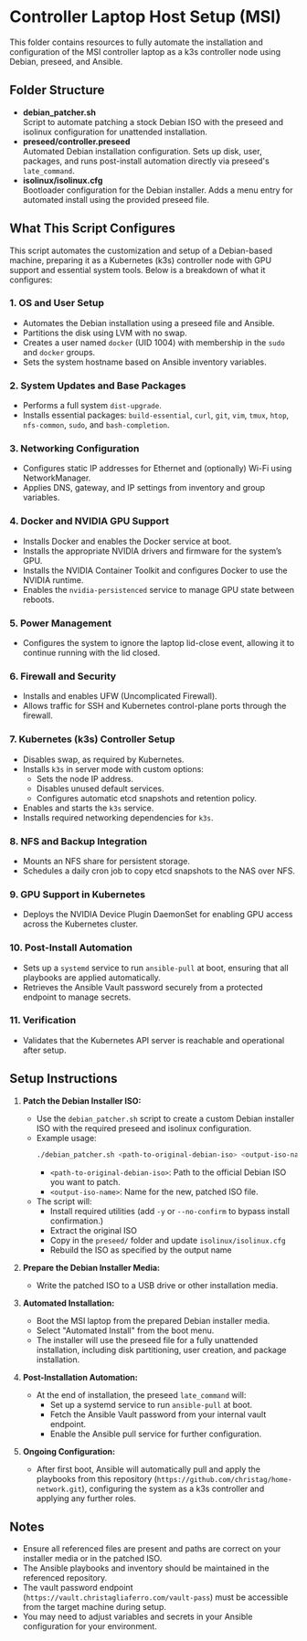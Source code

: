 # Controller Laptop Host Setup (MSI)

This folder contains resources to fully automate the installation and configuration of the MSI controller laptop as a k3s controller node using Debian, preseed, and Ansible.

## Folder Structure

- **debian_patcher.sh**  
  Script to automate patching a stock Debian ISO with the preseed and isolinux configuration for unattended installation.
- **preseed/controller.preseed**  
  Automated Debian installation configuration. Sets up disk, user, packages, and runs post-install automation directly via preseed's `late_command`.
- **isolinux/isolinux.cfg**  
  Bootloader configuration for the Debian installer. Adds a menu entry for automated install using the provided preseed file.

## What This Script Configures

This script automates the customization and setup of a Debian-based machine, preparing it as a Kubernetes (k3s) controller node with GPU support and essential system tools. Below is a breakdown of what it configures:

### 1. OS and User Setup

- Automates the Debian installation using a preseed file and Ansible.
- Partitions the disk using LVM with no swap.
- Creates a user named `docker` (UID 1004) with membership in the `sudo` and `docker` groups.
- Sets the system hostname based on Ansible inventory variables.

### 2. System Updates and Base Packages

- Performs a full system `dist-upgrade`.
- Installs essential packages: `build-essential`, `curl`, `git`, `vim`, `tmux`, `htop`, `nfs-common`, `sudo`, and `bash-completion`.

### 3. Networking Configuration

- Configures static IP addresses for Ethernet and (optionally) Wi-Fi using NetworkManager.
- Applies DNS, gateway, and IP settings from inventory and group variables.

### 4. Docker and NVIDIA GPU Support

- Installs Docker and enables the Docker service at boot.
- Installs the appropriate NVIDIA drivers and firmware for the system’s GPU.
- Installs the NVIDIA Container Toolkit and configures Docker to use the NVIDIA runtime.
- Enables the `nvidia-persistenced` service to manage GPU state between reboots.

### 5. Power Management

- Configures the system to ignore the laptop lid-close event, allowing it to continue running with the lid closed.

### 6. Firewall and Security

- Installs and enables UFW (Uncomplicated Firewall).
- Allows traffic for SSH and Kubernetes control-plane ports through the firewall.

### 7. Kubernetes (k3s) Controller Setup

- Disables swap, as required by Kubernetes.
- Installs `k3s` in server mode with custom options:
  - Sets the node IP address.
  - Disables unused default services.
  - Configures automatic etcd snapshots and retention policy.
- Enables and starts the `k3s` service.
- Installs required networking dependencies for `k3s`.

### 8. NFS and Backup Integration

- Mounts an NFS share for persistent storage.
- Schedules a daily cron job to copy etcd snapshots to the NAS over NFS.

### 9. GPU Support in Kubernetes

- Deploys the NVIDIA Device Plugin DaemonSet for enabling GPU access across the Kubernetes cluster.

### 10. Post-Install Automation

- Sets up a `systemd` service to run `ansible-pull` at boot, ensuring that all playbooks are applied automatically.
- Retrieves the Ansible Vault password securely from a protected endpoint to manage secrets.

### 11. Verification

- Validates that the Kubernetes API server is reachable and operational after setup.

## Setup Instructions

1. **Patch the Debian Installer ISO:**
    - Use the `debian_patcher.sh` script to create a custom Debian installer ISO with the required preseed and isolinux configuration.
    - Example usage:
      ```sh
      ./debian_patcher.sh <path-to-original-debian-iso> <output-iso-name>
      ```
      - `<path-to-original-debian-iso>`: Path to the official Debian ISO you want to patch.
      - `<output-iso-name>`: Name for the new, patched ISO file.
    - The script will:
      - Install required utilities (add `-y` or `--no-confirm` to bypass install confirmation.)
      - Extract the original ISO
      - Copy in the `preseed/` folder and update `isolinux/isolinux.cfg`
      - Rebuild the ISO as specified by the output name

2. **Prepare the Debian Installer Media:**
    - Write the patched ISO to a USB drive or other installation media.

3. **Automated Installation:**
    - Boot the MSI laptop from the prepared Debian installer media.
    - Select "Automated Install" from the boot menu.
    - The installer will use the preseed file for a fully unattended installation, including disk partitioning, user creation, and package installation.

4. **Post-Installation Automation:**
    - At the end of installation, the preseed `late_command` will:
        - Set up a systemd service to run `ansible-pull` at boot.
        - Fetch the Ansible Vault password from your internal vault endpoint.
        - Enable the Ansible pull service for further configuration.

5. **Ongoing Configuration:**
    - After first boot, Ansible will automatically pull and apply the playbooks from this repository (`https://github.com/christag/home-network.git`), configuring the system as a k3s controller and applying any further roles.

## Notes

- Ensure all referenced files are present and paths are correct on your installer media or in the patched ISO.
- The Ansible playbooks and inventory should be maintained in the referenced repository.
- The vault password endpoint (`https://vault.christagliaferro.com/vault-pass`) must be accessible from the target machine during setup.
- You may need to adjust variables and secrets in your Ansible configuration for your environment.
